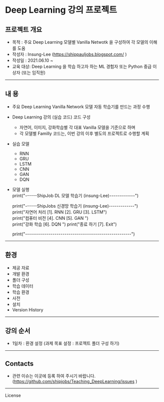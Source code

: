# **Deep Learning 강의 프로젝트**

## 프로젝트 개요

* 목적 : 주요 Deep Learning 모델별 Vanilla Netwotk 을  구성하여 각 모델의 이해를 도움
* 작성자 : Insung-Lee (https://shippauljobs.blogspot.com/ )
* 작성일 : 2021.06.10 ~
* 교육 대상: Deep Learning 을 학습 하고자 하는 ML 경험자 또는 Python 중급 이상자  (또는 임직원)

---

## 내 용

* 주요 Deep Learning Vanilla Network 모델 자동 학습기를 만드는 과정 수행
* Deep Learning 강의 (실습 코드) 코드 구성
  * 자연어, 이미지, 강화학습별 각 대표 Vanilla 모델을 기준으로 하며
  * 각 모델별 Familly 코드는, 이번 강의 이후 별도의 프로젝트로 수행할 계획
* 실습 모델  
  * RNN
  * GRU
  * LSTM
  * CNN
  * GAN
  * DQN

* 모델 실행  
    print("------ShipJob DL 모델 학습기 (insung-Lee)-------------")   
    
    print("------ShipJobs 신경망 학습기 (insung-Lee)-------------")   
    print("자연어 처리 [1]. RNN  [2]. GRU  [3]. LSTM")  
    print("컴퓨터 비전 [4]. CNN  [5]. GAN  ")  
    print("강화   학습 [6]. DQN  ") 
    print("종료   하기 [7]. Exit")
    
    print("------------------------------------------------------")
---

## 환경

* 제공 자료
* 개발 환경
* 폴더 구성
* 학습 데이터
* 학습 환경
* 사전
* 설치
* Version History

---

   

## 강의 순서

* 1일차 : 환경 설정 (과제 목표 설정 : 프로젝트 폴더 구성 하기)



---

## Contacts

* 관련 이슈는 이곳에 등록 하여 주시기 바랍니다. (https://github.com/shipjobs/Teaching_DeepLearning/issues )

---

License
